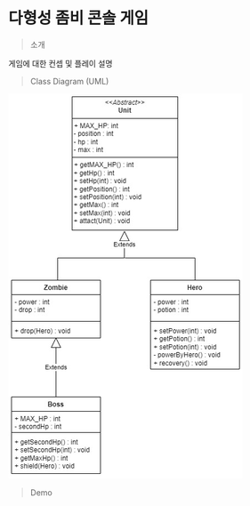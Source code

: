 # 다형성 좀비 콘솔 게임

> 소개
>
게임에 대한 컨셉 및 플레이 설명

> Class Diagram (UML)
> 
![diagram](https://github.com/c-chae-eun-n/ZombieGame/blob/master/images/zombieGame%20Diagram.jpg?raw=true)

> Demo
![]()

